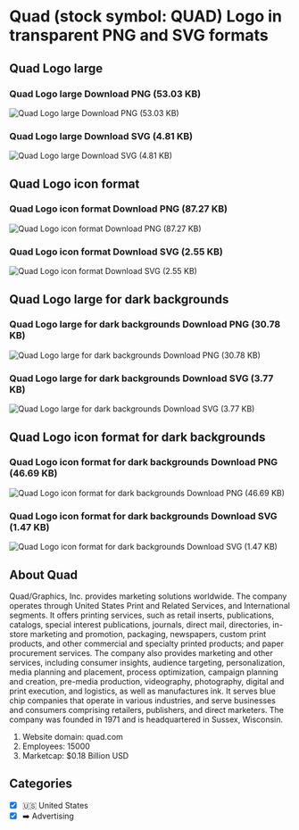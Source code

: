# Quad (stock symbol: QUAD) Logo in transparent PNG and SVG formats

## Quad Logo large

### Quad Logo large Download PNG (53.03 KB)

![Quad Logo large Download PNG (53.03 KB)](/img/orig/QUAD_BIG-615e0dd9.png)

### Quad Logo large Download SVG (4.81 KB)

![Quad Logo large Download SVG (4.81 KB)](/img/orig/QUAD_BIG-5248692e.svg)

## Quad Logo icon format

### Quad Logo icon format Download PNG (87.27 KB)

![Quad Logo icon format Download PNG (87.27 KB)](/img/orig/QUAD-7f3732c2.png)

### Quad Logo icon format Download SVG (2.55 KB)

![Quad Logo icon format Download SVG (2.55 KB)](/img/orig/QUAD-8f854304.svg)

## Quad Logo large for dark backgrounds

### Quad Logo large for dark backgrounds Download PNG (30.78 KB)

![Quad Logo large for dark backgrounds Download PNG (30.78 KB)](/img/orig/QUAD_BIG.D-4aacdb40.png)

### Quad Logo large for dark backgrounds Download SVG (3.77 KB)

![Quad Logo large for dark backgrounds Download SVG (3.77 KB)](/img/orig/QUAD_BIG.D-0f8a50f6.svg)

## Quad Logo icon format for dark backgrounds

### Quad Logo icon format for dark backgrounds Download PNG (46.69 KB)

![Quad Logo icon format for dark backgrounds Download PNG (46.69 KB)](/img/orig/QUAD.D-c2ec611f.png)

### Quad Logo icon format for dark backgrounds Download SVG (1.47 KB)

![Quad Logo icon format for dark backgrounds Download SVG (1.47 KB)](/img/orig/QUAD.D-dbb262e6.svg)

## About Quad

Quad/Graphics, Inc. provides marketing solutions worldwide. The company operates through United States Print and Related Services, and International segments. It offers printing services, such as retail inserts, publications, catalogs, special interest publications, journals, direct mail, directories, in-store marketing and promotion, packaging, newspapers, custom print products, and other commercial and specialty printed products; and paper procurement services. The company also provides marketing and other services, including consumer insights, audience targeting, personalization, media planning and placement, process optimization, campaign planning and creation, pre-media production, videography, photography, digital and print execution, and logistics, as well as manufactures ink. It serves blue chip companies that operate in various industries, and serve businesses and consumers comprising retailers, publishers, and direct marketers. The company was founded in 1971 and is headquartered in Sussex, Wisconsin.

1. Website domain: quad.com
2. Employees: 15000
3. Marketcap: $0.18 Billion USD


## Categories
- [x] 🇺🇸 United States
- [x] ➡️ Advertising
